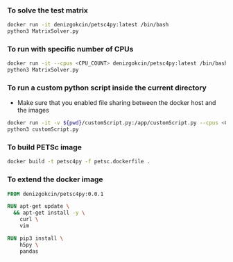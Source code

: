 ### To solve the test matrix

```sh
docker run -it denizgokcin/petsc4py:latest /bin/bash
python3 MatrixSolver.py
```

### To run with specific number of CPUs

```sh
docker run -it --cpus <CPU_COUNT> denizgokcin/petsc4py:latest /bin/bash
python3 MatrixSolver.py
```

### To run a custom python script inside the current directory
- Make sure that you enabled file sharing between the docker host and the images

```sh
docker run -it -v ${pwd}/customScript.py:/app/customScript.py --cpus <CPU_COUNT> denizgokcin/petsc4py:latest /bin/bash
python3 customScript.py
```

### To build PETSc image

```sh
docker build -t petsc4py -f petsc.dockerfile .
```

### To extend the docker image

```dockerfile
FROM denizgokcin/petsc4py:0.0.1

RUN apt-get update \
  && apt-get install -y \
    curl \
    vim

RUN pip3 install \
    h5py \
    pandas
```

